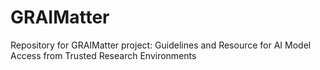 # GRAIMatter
Repository for GRAIMatter project: Guidelines and Resource for AI Model Access from Trusted Research Environments
